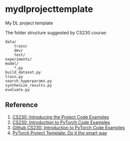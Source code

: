 # mydlprojecttemplate
My DL project template


The folder structure suggested by CS230 course:
```
data/
    train/
    dev/
    test/
experiments/
model/
    *.py
build_dataset.py
train.py
search_hyperparams.py
synthesize_results.py
evaluate.py
```


## Reference
1. [CS230: Introducing the Project Code Examples](https://cs230-stanford.github.io/project-code-examples.html)
2. [CS230: Introduction to PyTorch Code Examples](https://cs230-stanford.github.io/pytorch-getting-started.html)
3. [Github CS230: Introduction to PyTorch Code Examples](https://github.com/cs230-stanford/cs230-code-examples/tree/master/pytorch/vision)
4. [PyTorch Project Template: Do it the smart way](https://www.linkedin.com/pulse/pytorch-project-template-do-smart-way-hager-rady/)
